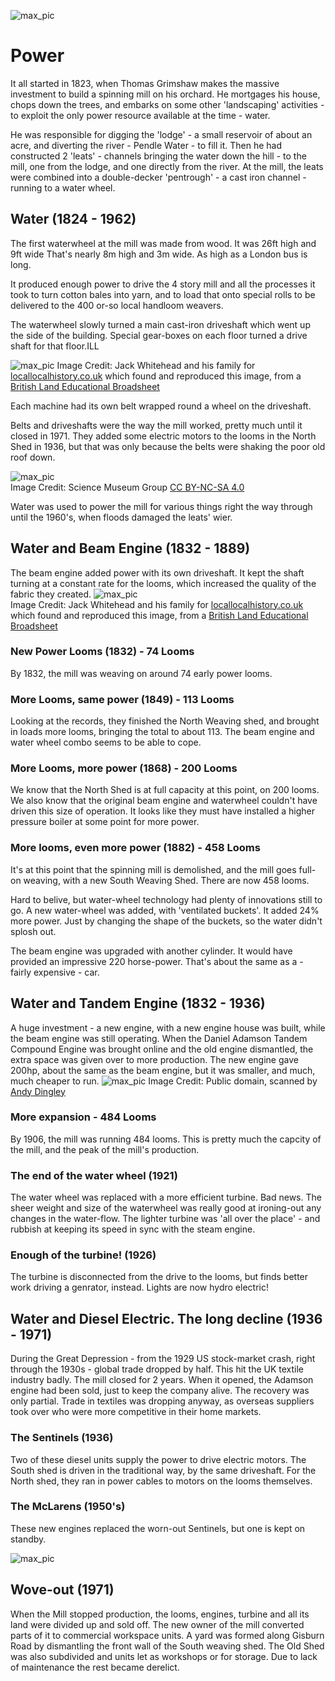 ![max_pic](./stories.png)

# Power
It all started in 1823, when Thomas Grimshaw makes the massive investment to build a spinning mill on his orchard. 
He mortgages his house, chops down the trees, and embarks on some other 'landscaping' activities - to exploit the only power resource available at the time - water.

He was responsible for digging the 'lodge' - a small reservoir of about an acre, and diverting the river - Pendle Water - to fill it.
Then he had constructed 2 'leats' - channels bringing the water down the hill - to the mill, one from the lodge, and one directly from the river.
At the mill, the leats were combined into a double-decker 'pentrough' - a cast iron channel - running to a water wheel.

## Water (1824 - 1962)
The first waterwheel at the mill was made from wood. It was 26ft high and 9ft wide That's nearly 8m high and 3m wide. As high as a London bus is long.

It produced enough power to drive the 4 story mill and all the processes it took to turn cotton bales into yarn, and to load that onto special rolls to be delivered to the 400 or-so local handloom weavers.

The waterwheel slowly turned a main cast-iron driveshaft which went up the side of the building. 
Special gear-boxes on each floor turned a drive shaft for that floor.ILL

![max_pic](./water_powered_mill.jpg)
Image Credit: Jack Whitehead and his family for [locallocalhistory.co.uk](https://www.locallocalhistory.co.uk/) which found and reproduced this image, from a [British Land Educational Broadsheet](https://www.locallocalhistory.co.uk/brit-land/index.htm#top)


Each machine had its own belt wrapped round a wheel on the driveshaft.

Belts and driveshafts were the way the mill worked, pretty much until it closed in 1971. They added some electric motors to the looms in the North Shed in 1936, but that was only because the belts were shaking the poor old roof down.

![max_pic](./carding.jpg)  
Image Credit: Science Museum Group [CC BY-NC-SA 4.0](https://creativecommons.org/licenses/by-nc-sa/4.0/)

Water was used to power the mill for various things right the way through until the 1960's, when floods damaged the leats' wier.

## Water and Beam Engine (1832 - 1889) 
The beam engine added power with its own driveshaft. It kept the shaft turning at a constant rate for the looms, which increased the quality of the fabric they created.
![max_pic](./beamengine1.jpg)  
Image Credit: Jack Whitehead and his family for [locallocalhistory.co.uk](https://www.locallocalhistory.co.uk/) which found and reproduced this image, from a [British Land Educational Broadsheet](https://www.locallocalhistory.co.uk/brit-land/index.htm#top)


### New Power Looms (1832) - 74 Looms
By 1832, the mill was weaving on around 74 early power looms.

### More Looms, same power (1849) - 113 Looms
Looking at the records, they finished the North Weaving shed, and brought in loads more looms, bringing the total to about 113. The beam engine and water wheel combo seems to be able to cope.

### More Looms, more power (1868) - 200 Looms
We know that the North Shed is at full capacity at this point, on 200 looms. 
We also know that the original beam engine and waterwheel couldn't have driven this size of operation. It looks like they must have installed a higher pressure boiler at some point for more power.

### More looms, even more power (1882) - 458 Looms
It's at this point that the spinning mill is demolished, and the mill goes full-on weaving, with a new South Weaving Shed. There are now 458 looms.

Hard to belive, but water-wheel technology had plenty of innovations still to go. A new water-wheel was added, with 'ventilated buckets'. It added 24% more power. Just by changing the shape of the buckets, so the water didn't splosh out.

The beam engine was upgraded with another cylinder. It would have provided an impressive 220 horse-power. That's about the same as a - fairly expensive - car. 

## Water and Tandem Engine (1832 - 1936) 
A huge investment - a new engine, with a new engine house was built, while the beam engine was still operating. 
When the Daniel Adamson Tandem Compound Engine was brought online and the old engine dismantled, the extra space was given over to more production.
The new engine gave 200hp, about the same as the beam engine, but it was smaller, and much, much cheaper to run.
![max_pic](./adamson_engine.jpg)
Image Credit: Public domain, scanned by [Andy Dingley](https://commons.wikimedia.org/wiki/User:Andy_Dingley)

### More expansion - 484 Looms
By 1906, the mill was running 484 looms. This is pretty much the capcity of the mill, and the peak of the mill's production.

### The end of the water wheel (1921)
The water wheel was replaced with a more efficient turbine. Bad news. The sheer weight and size of the waterwheel was really good at ironing-out any changes in the water-flow. The lighter turbine was 'all over the place' - and rubbish at keeping its speed in sync with the steam engine.

### Enough of the turbine! (1926)
The turbine is disconnected from the drive to the looms, but finds better work driving a genrator, instead. Lights are now hydro electric! 


## Water and Diesel Electric. The long decline (1936 - 1971)
During the Great Depression - from the 1929 US stock-market crash, right through the 1930s - global trade dropped by half. This hit the UK textile industry badly. The mill closed for 2 years. When it opened, the Adamson engine had been sold, just to keep the company alive. 
The recovery was only partial. Trade in textiles was dropping anyway, as overseas suppliers took over who were more competitive in their home markets.

### The Sentinels (1936)
Two of these diesel units supply the power to drive electric motors. The South shed is driven in the traditional way, by the same driveshaft. For the North shed, they ran in power cables to motors on the looms themselves. 

### The McLarens (1950's)
These new engines replaced the worn-out Sentinels, but one is kept on standby.

![max_pic](./mclaren_diesel.jpg)

## Wove-out (1971)
When the Mill stopped production, the looms, engines, turbine and all its land were divided up and sold off. The new owner of the mill converted parts of it to commercial workspace units. A yard was formed along Gisburn Road by dismantling the front wall of the South weaving shed. The Old Shed was also subdivided and units let as workshops or for storage. Due to lack of maintenance the rest became derelict. 

